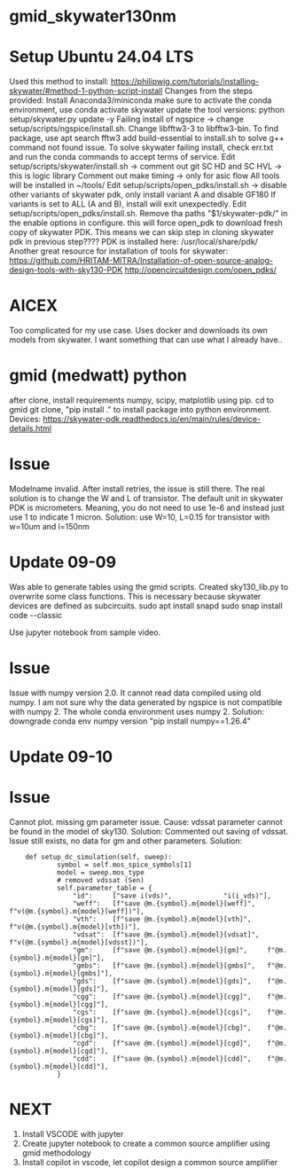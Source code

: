 # gmid_skywater130nm

# Setup Ubuntu 24.04 LTS

Used this method to install: https://philipwig.com/tutorials/installing-skywater/#method-1-python-script-install
Changes from the steps provided:
Install Anaconda3/miniconda
make sure to activate the conda environment, use conda activate skywater
update the tool versions: python setup/skywater.py update -y
Failing install of ngspice -> change setup/scripts/ngspice/install.sh. Change libfftw3-3 to libfftw3-bin.
To find package, use apt search fftw3
add build-essential to install.sh to solve g++ command not found issue.
To solve skywater failing install, check err.txt and run the conda commands to accept terms of service.
Edit setup/scripts/skywater/install.sh -> comment out git SC HD and SC HVL -> this is logic library
Comment out make timing -> only for asic flow
All tools will be installed in ~/tools/
Edit setup/scripts/open_pdks/install.sh -> disable other variants of skywater pdk, only install variant A and disable GF180
If variants is set to ALL (A and B), install will exit unexpectedly.
Edit setup/scripts/open_pdks/install.sh. Remove tha paths "$1/skywater-pdk/" in the enable options in configure. this will force open_pdk to download fresh copy of skywater PDK.
This means we can skip step in cloning skywater pdk in previous step????
PDK is installed here: /usr/local/share/pdk/
Another great resource for installation of tools for skywater: https://github.com/HRITAM-MITRA/Installation-of-open-source-analog-design-tools-with-sky130-PDK
http://opencircuitdesign.com/open_pdks/

# AICEX
Too complicated for my use case. Uses docker and downloads its own models from skywater. I want something that can use what I already have..

# gmid (medwatt) python
after clone, install requirements numpy, scipy, matplotlib using pip.
cd to gmid git clone, "pip install ." to install package into python environment.
Devices: https://skywater-pdk.readthedocs.io/en/main/rules/device-details.html

# Issue
Modelname invalid. After install retries, the issue is still there. The real solution is to change the W and L of transistor. The default unit in skywater PDK is micrometers. Meaning, you do not need to use 1e-6 and instead just use 1 to indicate 1 micron.
Solution: use W=10, L=0.15 for transistor with w=10um and l=150nm

# Update 09-09
Was able to generate tables using the gmid scripts. Created sky130_lib.py to overwrite some class functions. This is necessary because skywater devices are defined as subcircuits.
sudo apt install snapd
sudo snap install code --classic

Use jupyter notebook from sample video.

# Issue
Issue with numpy version 2.0. It cannot read data compiled using old numpy. I am not sure why the data generated by ngspice is not compatible with numpy 2. The whole conda environment uses numpy 2.
Solution: downgrade conda env numpy version "pip install numpy==1.26.4"

# Update 09-10
# Issue
Cannot plot. missing gm parameter issue.
Cause: vdssat parameter cannot be found in the model of sky130. 
Solution: Commented out saving of vdssat.
Issue still exists, no data for gm and other parameters.
Solution:
```
    def setup_dc_simulation(self, sweep):
            symbol = self.mos_spice_symbols[1]
            model = sweep.mos_type
            # removed vdssat (Sen)
            self.parameter_table = {
                "id":     ["save i(vds)",             "i(i_vds)"],
                "weff":   [f"save @m.{symbol}.m{model}[weff]",   f"v(@m.{symbol}.m{model}[weff])"],
                "vth":    [f"save @m.{symbol}.m{model}[vth]",    f"v(@m.{symbol}.m{model}[vth])"],
                "vdsat":  [f"save @m.{symbol}.m{model}[vdsat]",  f"v(@m.{symbol}.m{model}[vdsst])"],
                "gm":     [f"save @m.{symbol}.m{model}[gm]",     f"@m.{symbol}.m{model}[gm]"],
                "gmbs":   [f"save @m.{symbol}.m{model}[gmbs]",   f"@m.{symbol}.m{model}[gmbs]"],
                "gds":    [f"save @m.{symbol}.m{model}[gds]",    f"@m.{symbol}.m{model}[gds]"],
                "cgg":    [f"save @m.{symbol}.m{model}[cgg]",    f"@m.{symbol}.m{model}[cgg]"],
                "cgs":    [f"save @m.{symbol}.m{model}[cgs]",    f"@m.{symbol}.m{model}[cgs]"],
                "cbg":    [f"save @m.{symbol}.m{model}[cbg]",    f"@m.{symbol}.m{model}[cbg]"],
                "cgd":    [f"save @m.{symbol}.m{model}[cgd]",    f"@m.{symbol}.m{model}[cgd]"],
                "cdd":    [f"save @m.{symbol}.m{model}[cdd]",    f"@m.{symbol}.m{model}[cdd]"],
            }
```

# NEXT
1. Install VSCODE with jupyter
2. Create jupyter notebook to create a common source amplifier using gmid methodology
3. Install copilot in vscode, let copilot design a common source amplifier